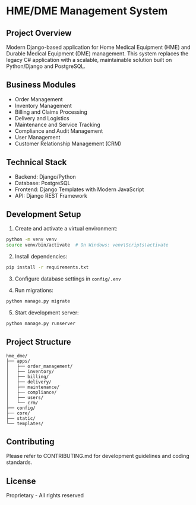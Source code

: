 # HME/DME Management System

## Project Overview
Modern Django-based application for Home Medical Equipment (HME) and Durable Medical Equipment (DME) management. This system replaces the legacy C# application with a scalable, maintainable solution built on Python/Django and PostgreSQL.

## Business Modules
- Order Management
- Inventory Management
- Billing and Claims Processing
- Delivery and Logistics
- Maintenance and Service Tracking
- Compliance and Audit Management
- User Management
- Customer Relationship Management (CRM)

## Technical Stack
- Backend: Django/Python
- Database: PostgreSQL
- Frontend: Django Templates with Modern JavaScript
- API: Django REST Framework

## Development Setup
1. Create and activate a virtual environment:
```bash
python -m venv venv
source venv/bin/activate  # On Windows: venv\Scripts\activate
```

2. Install dependencies:
```bash
pip install -r requirements.txt
```

3. Configure database settings in `config/.env`

4. Run migrations:
```bash
python manage.py migrate
```

5. Start development server:
```bash
python manage.py runserver
```

## Project Structure
```
hme_dme/
├── apps/
│   ├── order_management/
│   ├── inventory/
│   ├── billing/
│   ├── delivery/
│   ├── maintenance/
│   ├── compliance/
│   ├── users/
│   └── crm/
├── config/
├── core/
├── static/
└── templates/
```

## Contributing
Please refer to CONTRIBUTING.md for development guidelines and coding standards.

## License
Proprietary - All rights reserved
